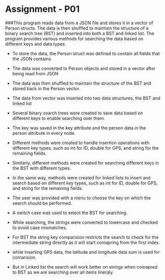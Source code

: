 # Assignment - P01
###This program reads data from a JSON file and stores it in a vector of Person structs. The data is then shuffled to maintain the structure of a binary search tree (BST) and inserted into both a BST and linked list. The program provides various methods for searching the data based on different keys and data types

- To store the data, the Person struct was defined to contain all fields that the JSON contains.
- The data was converted to Person objects and stored in a vector after being read from JSON
- The data was then shuffled to maintain the structure of the BST and stored back in the Person vector.

- The data from vector was inserted into two data structures, the BST and linked list
- Several binary search trees were created to save data based on different keys to enable searching over them.
- The key was saved in the key attribute and the person data in the person attribute in every node.
- Different methods were created to handle insertion operations with different key types, such as int for ID, double for GPS, and string for the remaining fields.
- Similarly, different methods were created for searching different keys in the BST with different types.
- In the same way, methods were created for linked lists to insert and search based on different key types, such as int for ID, double for GPS, and string for the remaining fields.
- The user was provided with a menu to choose the key on which the search should be performed.
- A switch case was used to select the BST for searching.
- While searching, the strings were converted to lowercase and checked to avoid case mismatches.
- For BST the string key comparision restricts the search to check for the intermediate string directly as it will start comapring from the first index.
- while inserting GPS data, the latitude and longitude data sum is used for comarision.
- But in Linked list the search will work better on strings when comapred to BST as we are searching over all items lineraly.
